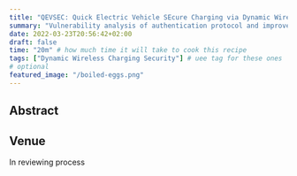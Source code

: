 ```yaml
---
title: "QEVSEC: Quick Electric Vehicle SEcure Charging via Dynamic Wireless Power Transfer"
summary: "Vulnerability analysis of authentication protocol and improvements"
date: 2022-03-23T20:56:42+02:00
draft: false
time: "20m" # how much time it will take to cook this recipe
tags: ["Dynamic Wireless Charging Security"] # uee tag for these ones
# optional
featured_image: "/boiled-eggs.png"
---
```

## Abstract

## Venue

In reviewing process